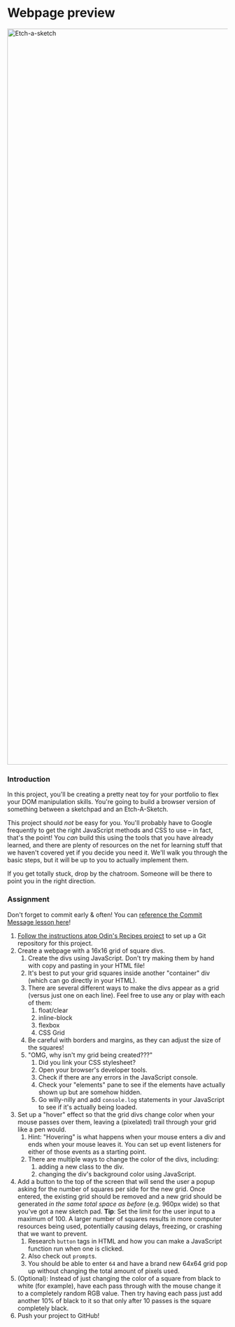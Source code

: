 # Webpage preview

<img width="1680" alt="Etch-a-sketch" src="https://user-images.githubusercontent.com/50895014/175352316-218412a3-84b4-48c4-af1a-7533988cf270.png">


### Introduction

In this project, you'll be creating a pretty neat toy for your portfolio to flex your DOM manipulation skills. You're going to build a browser version of something between a sketchpad and an Etch-A-Sketch.

This project should _not_ be easy for you. You'll probably have to Google frequently to get the right JavaScript methods and CSS to use – in fact, that's the point! You _can_ build this using the tools that you have already learned, and there are plenty of resources on the net for learning stuff that we haven't covered yet if you decide you need it. We'll walk you through the basic steps, but it will be up to you to actually implement them.

If you get totally stuck, drop by the chatroom. Someone will be there to point you in the right direction.

### Assignment

<div class="lesson-content__panel" markdown="1">

Don't forget to commit early & often! You can [reference the Commit Message lesson here](https://www.theodinproject.com/paths/foundations/courses/foundations/lessons/commit-messages)!

1. [Follow the instructions atop Odin's Recipes project](https://www.theodinproject.com/paths/foundations/courses/foundations/lessons/recipes#setting-up-your-projects-github-repository) to set up a Git repository for this project.
2. Create a webpage with a 16x16 grid of square divs.
   1. Create the divs using JavaScript. Don't try making them by hand with copy and pasting in your HTML file!
   2. It's best to put your grid squares inside another "container" div \(which can go directly in your HTML\).
   3. There are several different ways to make the divs appear as a grid \(versus just one on each line\). Feel free to use any or play with each of them:
      1. float/clear
      2. inline-block
      3. flexbox
      4. CSS Grid
   4. Be careful with borders and margins, as they can adjust the size of the squares!
   5. "OMG, why isn't my grid being created???"
      1. Did you link your CSS stylesheet?
      2. Open your browser's developer tools.
      3. Check if there are any errors in the JavaScript console.
      4. Check your "elements" pane to see if the elements have actually shown up but are somehow hidden.
      5. Go willy-nilly and add  `console.log` statements in your JavaScript to see if it's actually being loaded.
3. Set up a "hover" effect so that the grid divs change color when your mouse passes over them, leaving a \(pixelated\) trail through your grid like a pen would.
   1. Hint: "Hovering" is what happens when your mouse enters a div and ends when your mouse leaves it. You can set up event listeners for either of those events as a starting point.
   2. There are multiple ways to change the color of the divs, including:
      1. adding a new class to the div.
      2. changing the div's background color using JavaScript.
4. Add a button to the top of the screen that will send the user a popup asking for the number of squares per side for the new grid. Once entered, the existing grid should be removed and a new grid should be generated _in the same total space as before_ \(e.g. 960px wide\) so that you've got a new sketch pad. **Tip**: Set the limit for the user input to a maximum of 100. A larger number of squares results in more computer resources being used, potentially causing delays, freezing, or crashing that we want to prevent.
   1. Research `button` tags in HTML and how you can make a JavaScript function run when one is clicked.
   2. Also check out `prompt`s.
   3. You should be able to enter `64` and have a brand new 64x64 grid pop up without changing the total amount of pixels used.
5. \(Optional\): Instead of just changing the color of a square from black to white \(for example\), have each pass through with the mouse change it to a completely random RGB value.   Then try having each pass just add another 10% of black to it so that only after 10 passes is the square completely black.
6. Push your project to GitHub!
</div>
